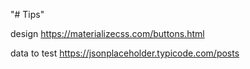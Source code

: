 "# Tips" 

design
https://materializecss.com/buttons.html

data to test
https://jsonplaceholder.typicode.com/posts
